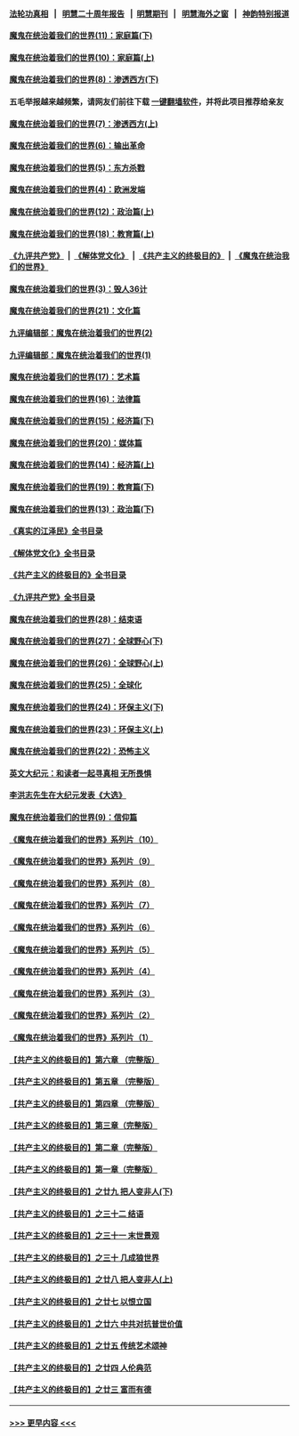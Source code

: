 #### [法轮功真相](https://github.com/gfw-breaker/truth/blob/master/README.md?t=0) &nbsp;&nbsp;|&nbsp;&nbsp; [明慧二十周年报告](https://github.com/gfw-breaker/mh-reports/blob/master/README.md?t=0) &nbsp;&nbsp;|&nbsp;&nbsp;[明慧期刊](https://github.com/gfw-breaker/mh-qikan) &nbsp;&nbsp;|&nbsp;&nbsp; [明慧海外之窗](https://github.com/gfw-breaker/mh-news/blob/master/README.md?t=0) &nbsp;&nbsp;|&nbsp;&nbsp; [神韵特别报道](https://github.com/gfw-breaker/mh-news/blob/master/shenyun.md?t=0)
#### [魔鬼在统治着我们的世界(11)：家庭篇(下)](../pages/nsc422/n10440961.md?t=11230450) 
#### [魔鬼在统治着我们的世界(10)：家庭篇(上)](../pages/nsc422/n10435448.md?t=11230450) 
#### [魔鬼在统治着我们的世界(8)：渗透西方(下)](../pages/nsc422/n10429603.md?t=11230450) 
#### 五毛举报越来越频繁，请网友们前往下载 [一键翻墙软件](https://github.com/gfw-breaker/ssr-accounts)，并将此项目推荐给亲友
#### [魔鬼在统治着我们的世界(7)：渗透西方(上)](../pages/nsc422/n10426013.md?t=11230450) 
#### [魔鬼在统治着我们的世界(6)：输出革命](../pages/nsc422/n10421536.md?t=11230450) 
#### [魔鬼在统治着我们的世界(5)：东方杀戮](../pages/nsc422/n10417707.md?t=11230450) 
#### [魔鬼在统治着我们的世界(4)：欧洲发端](../pages/nsc422/n10414890.md?t=11230450) 
#### [魔鬼在统治着我们的世界(12)：政治篇(上)](../pages/nsc422/n10444576.md?t=11230450) 
#### [魔鬼在统治着我们的世界(18)：教育篇(上)](../pages/nsc422/n10526970.md?t=11230450) 
#### [《九评共产党》](https://github.com/begood0513/9ping.md/blob/master/README.md) &nbsp;|&nbsp; [《解体党文化》](../../../../jtdwh.md/blob/master/README.md)  &nbsp;|&nbsp; [《共产主义的终极目的》](../../../../gczydzjmd.md/blob/master/README.md) &nbsp;|&nbsp; [《魔鬼在统治我们的世界》](../../../../mgztzwmdsj.md/blob/master/README.md) 
#### [魔鬼在统治着我们的世界(3)：毁人36计](../pages/nsc422/n10411583.md?t=11230450) 
#### [魔鬼在统治着我们的世界(21)：文化篇](../pages/nsc422/n10597706.md?t=11230450) 
#### [九评编辑部：魔鬼在统治着我们的世界(2)](../pages/nsc422/n10410036.md?t=11230450) 
#### [九评编辑部：魔鬼在统治着我们的世界(1)](../pages/nsc422/n10406825.md?t=11230450) 
#### [魔鬼在统治着我们的世界(17)：艺术篇](../pages/nsc422/n10499093.md?t=11230450) 
#### [魔鬼在统治着我们的世界(16)：法律篇](../pages/nsc422/n10485969.md?t=11230450) 
#### [魔鬼在统治着我们的世界(15)：经济篇(下)](../pages/nsc422/n10469975.md?t=11230450) 
#### [魔鬼在统治着我们的世界(20)：媒体篇](../pages/nsc422/n10586579.md?t=11230450) 
#### [魔鬼在统治着我们的世界(14)：经济篇(上)](../pages/nsc422/n10457370.md?t=11230450) 
#### [魔鬼在统治着我们的世界(19)：教育篇(下)](../pages/nsc422/n10564808.md?t=11230450) 
#### [魔鬼在统治着我们的世界(13)：政治篇(下)](../pages/nsc422/n10448270.md?t=11230450) 
#### [《真实的江泽民》全书目录](../pages/nsc422/n13721399.md?t=11230450) 
#### [《解体党文化》全书目录](../pages/nsc422/n13721157.md?t=11230450) 
#### [《共产主义的终极目的》全书目录](../pages/nsc422/n13721048.md?t=11230450) 
#### [《九评共产党》全书目录](../pages/nsc422/n13708085.md?t=11230450) 
#### [魔鬼在统治着我们的世界(28)：结束语](../pages/nsc422/n10936246.md?t=11230450) 
#### [魔鬼在统治着我们的世界(27)：全球野心(下)](../pages/nsc422/n10928319.md?t=11230450) 
#### [魔鬼在统治着我们的世界(26)：全球野心(上)](../pages/nsc422/n10900318.md?t=11230450) 
#### [魔鬼在统治着我们的世界(25)：全球化](../pages/nsc422/n10788205.md?t=11230450) 
#### [魔鬼在统治着我们的世界(24)：环保主义(下)](../pages/nsc422/n10695307.md?t=11230450) 
#### [魔鬼在统治着我们的世界(23)：环保主义(上)](../pages/nsc422/n10688613.md?t=11230450) 
#### [魔鬼在统治着我们的世界(22)：恐怖主义](../pages/nsc422/n10614727.md?t=11230450) 
#### [英文大纪元：和读者一起寻真相 无所畏惧](../pages/nsc422/n12542027.md?t=11230450) 
#### [李洪志先生在大纪元发表《大选》](../pages/nsc422/n12534746.md?t=11230450) 
#### [魔鬼在统治着我们的世界(9)：信仰篇](../pages/nsc422/n10432159.md?t=11230450) 
#### [《魔鬼在统治着我们的世界》系列片（10）](../pages/nsc422/n12292670.md?t=11230450) 
#### [《魔鬼在统治着我们的世界》系列片（9）](../pages/nsc422/n12290859.md?t=11230450) 
#### [《魔鬼在统治着我们的世界》系列片（8）](../pages/nsc422/n12287445.md?t=11230450) 
#### [《魔鬼在统治着我们的世界》系列片（7）](../pages/nsc422/n12283425.md?t=11230450) 
#### [《魔鬼在统治着我们的世界》系列片（6）](../pages/nsc422/n12282314.md?t=11230450) 
#### [《魔鬼在统治着我们的世界》系列片（5）](../pages/nsc422/n12281419.md?t=11230450) 
#### [《魔鬼在统治着我们的世界》系列片（4）](../pages/nsc422/n12274024.md?t=11230450) 
#### [《魔鬼在统治着我们的世界》系列片（3）](../pages/nsc422/n12271322.md?t=11230450) 
#### [《魔鬼在统治着我们的世界》系列片（2）](../pages/nsc422/n12269049.md?t=11230450) 
#### [《魔鬼在统治着我们的世界》系列片（1）](../pages/nsc422/n12267575.md?t=11230450) 
#### [【共产主义的终极目的】第六章 （完整版）](../pages/nsc422/n11428913.md?t=11230450) 
#### [【共产主义的终极目的】第五章 （完整版）](../pages/nsc422/n11428912.md?t=11230450) 
#### [【共产主义的终极目的】第四章 （完整版）](../pages/nsc422/n11428907.md?t=11230450) 
#### [【共产主义的终极目的】第三章（完整版）](../pages/nsc422/n11428848.md?t=11230450) 
#### [【共产主义的终极目的】第二章（完整版）](../pages/nsc422/n11428831.md?t=11230450) 
#### [【共产主义的终极目的】第一章（完整版）](../pages/nsc422/n11417651.md?t=11230450) 
#### [【共产主义的终极目的】之廿九 把人变非人(下)](../pages/nsc422/n11344140.md?t=11230450) 
#### [【共产主义的终极目的】之三十二 结语](../pages/nsc422/n11360535.md?t=11230450) 
#### [【共产主义的终极目的】之三十一 末世景观](../pages/nsc422/n11351129.md?t=11230450) 
#### [【共产主义的终极目的】之三十 几成狼世界](../pages/nsc422/n11348280.md?t=11230450) 
#### [【共产主义的终极目的】之廿八 把人变非人(上)](../pages/nsc422/n11340492.md?t=11230450) 
#### [【共产主义的终极目的】之廿七 以恨立国](../pages/nsc422/n11336944.md?t=11230450) 
#### [【共产主义的终极目的】之廿六 中共对抗普世价值](../pages/nsc422/n11324785.md?t=11230450) 
#### [【共产主义的终极目的】之廿五 传统艺术颂神](../pages/nsc422/n11296396.md?t=11230450) 
#### [【共产主义的终极目的】之廿四 人伦典范](../pages/nsc422/n11296397.md?t=11230450) 
#### [【共产主义的终极目的】之廿三 富而有德](../pages/nsc422/n11283598.md?t=11230450) 

----
#### [ >>> 更早内容 <<< ](../indexes/nsc422-earlier.md)
